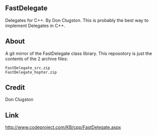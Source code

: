 ## FastDelegate

Delegates for C++. By Don Clugston. This is probably the best way to implement Delegates in C++.

## About

A git mirror of the FastDelegate class library. This reposotory is just the contents of the 2 archive files:

    FastDelegate_src.zip
    FastDelegate_hopter.zip 

## Credit

Don Clugston

## Link

http://www.codeproject.com/KB/cpp/FastDelegate.aspx

